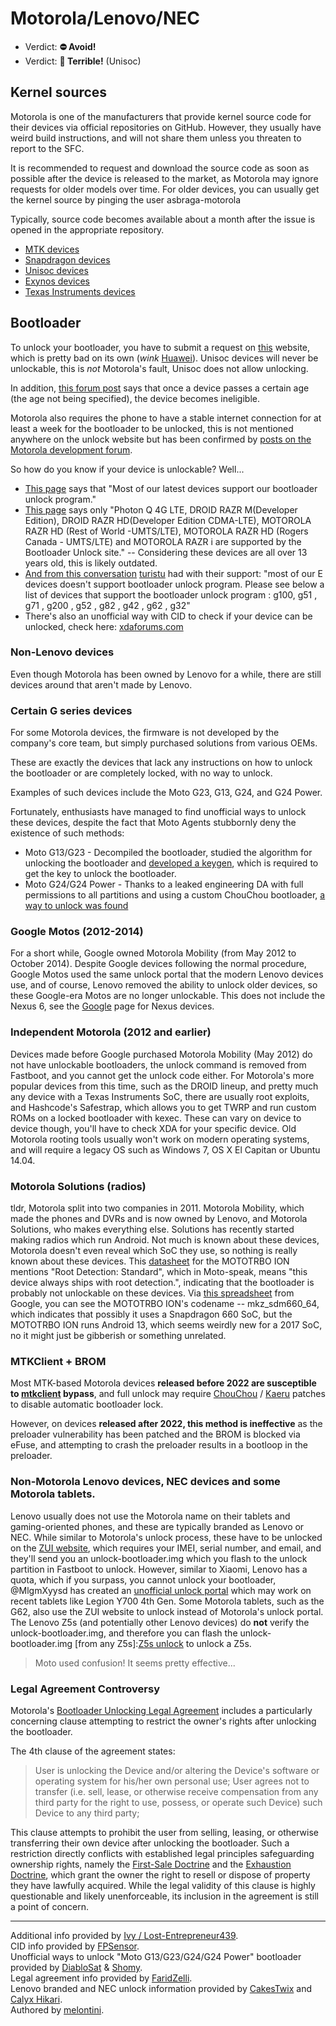 # Motorola/Lenovo/NEC

- Verdict: **⛔ Avoid!**
- Verdict: **🍅 Terrible!** (Unisoc)

## Kernel sources
Motorola is one of the manufacturers that provide kernel source code for their devices via official repositories on GitHub. However, they usually have weird build instructions, and will not share them unless you threaten to report to the SFC. 

It is recommended to request and download the source code as soon as possible after the device is released to the market, as Motorola may ignore requests for older models over time. For older devices, you can usually get the kernel source by pinging the user asbraga-motorola

Typically, source code becomes available about a month after the issue is opened in the appropriate repository.

- [MTK devices](https://github.com/MotorolaMobilityLLC/kernel-mtk)
- [Snapdragon devices](https://github.com/MotorolaMobilityLLC/kernel-msm)
- [Unisoc devices](https://github.com/MotorolaMobilityLLC/kernel-sprd)
- [Exynos devices](https://github.com/MotorolaMobilityLLC/kernel-slsi)
- [Texas Instruments devices](https://github.com/MotorolaMobilityLLC/kernel-omap)

## Bootloader
To unlock your bootloader, you have to submit a request on [this][Unlock Code Website] website, which is pretty bad on its own (*wink* [Huawei](../huawei/README.md)). Unisoc devices will never be unlockable, this is *not* Motorola's fault, Unisoc does not allow unlocking.

In addition, [this forum post][Old devices ineligible] says that once a device passes a certain age (the age not being specified), the device becomes ineligible.

Motorola also requires the phone to have a stable internet connection for at least a week for the bootloader to be unlocked, this is not mentioned anywhere on the unlock website but has been confirmed by [posts on the Motorola development forum][Connection Required].

So how do you know if your device is unlockable? Well...

* [This page][Most Devices] says that "Most of our latest devices support our bootloader unlock program."
* [This page][Some Devices] says only "Photon Q 4G LTE, DROID RAZR M(Developer Edition), DROID RAZR HD(Developer Edition CDMA-LTE), MOTOROLA RAZR HD (Rest of World -UMTS/LTE), MOTOROLA RAZR HD (Rogers Canada - UMTS/LTE) and MOTOROLA RAZR i are supported by the Bootloader Unlock site." -- Considering these devices are all over 13 years old, this is likely outdated.
* [And from this conversation][turistu's post] [turistu](https://github.com/turistu) had with their support: "most of our E devices doesn't support bootloader unlock program. Please see below a list of devices that support the bootloader unlock program : g100, g51 , g71 , g200 , g52 , g82 , g42 , g62 , g32"
* There's also an unofficial way with CID to check if your device can be unlocked, check here: [xdaforums.com][CID check]

### Non-Lenovo devices
Even though Motorola has been owned by Lenovo for a while, there are still devices around that aren't made by Lenovo.

### Certain G series devices
For some Motorola devices, the firmware is not developed by the company's core team, but simply purchased solutions from various OEMs.

These are exactly the devices that lack any instructions on how to unlock the bootloader or are completely locked, with no way to unlock. 

Examples of such devices include the Moto G23, G13, G24, and G24 Power. 

Fortunately, enthusiasts have managed to find unofficial ways to unlock these devices, despite the fact that Moto Agents stubbornly deny the existence of such methods:
* Moto G13/G23 - Decompiled the bootloader, studied the algorithm for unlocking the bootloader and [developed a keygen](https://penangf.fuckyoumoto.xyz/docs/dev/bootloader), which is required to get the key to unlock the bootloader.
* Moto G24/G24 Power - Thanks to a leaked engineering DA with full permissions to all partitions and using a custom ChouChou bootloader, [a way to unlock was found](https://fogorow.fuckyoumoto.xyz/docs/dev/bootloader)

### Google Motos (2012-2014)
For a short while, Google owned Motorola Mobility (from May 2012 to October 2014). Despite Google devices following the normal procedure, Google Motos used the same unlock portal that the modern Lenovo devices use, and of course, Lenovo removed the ability to unlock older devices, so these Google-era Motos are no longer unlockable. This does not include the Nexus 6, see the [Google](../google/README.md) page for Nexus devices.

### Independent Motorola (2012 and earlier)
Devices made before Google purchased Motorola Mobility (May 2012) do not have unlockable bootloaders, the unlock command is removed from Fastboot, and you cannot get the unlock code either. For Motorola's more popular devices from this time, such as the DROID lineup, and pretty much any device with a Texas Instruments SoC, there are usually root exploits, and Hashcode's Safestrap, which allows you to get TWRP and run custom ROMs on a locked bootloader with kexec. These can vary on device to device though, you'll have to check XDA for your specific device. Old Motorola rooting tools usually won't work on modern operating systems, and will require a legacy OS such as Windows 7, OS X El Capitan or Ubuntu 14.04. 

### Motorola Solutions (radios)
tldr, Motorola split into two companies in 2011. Motorola Mobility, which made the phones and DVRs and is now owned by Lenovo, and Motorola Solutions, who makes everything else. Solutions has recently started making radios which run Android. Not much is known about these devices, Motorola doesn't even reveal which SoC they use, so nothing is really known about these devices. This [datasheet] for the MOTOTRBO ION mentions "Root Detection: Standard", which in Moto-speak, means "this device always ships with root detection.", indicating that the bootloader is probably not unlockable on these devices. Via [this spreadsheet] from Google, you can see the MOTOTRBO ION's codename -- mkz_sdm660_64, which indicates that possibly it uses a Snapdragon 660 SoC, but the MOTOTRBO ION runs Android 13, which seems weirdly new for a 2017 SoC, no it might just be gibberish or something unrelated.

### MTKClient + BROM
Most MTK-based Motorola devices **released before 2022 are susceptible to [mtkclient](https://github.com/bkerler/mtkclient) bypass**, and full unlock may require [ChouChou](https://github.com/R0rt1z2/chouchou) / [Kaeru](https://github.com/R0rt1z2/kaeru) patches to disable automatic bootloader lock.

However, on devices **released after 2022, this method is ineffective** as the preloader vulnerability has been patched and the BROM is blocked via eFuse, and attempting to crash the preloader results in a bootloop in the preloader.

### Non-Motorola Lenovo devices, NEC devices and some Motorola tablets.
Lenovo usually does not use the Motorola name on their tablets and gaming-oriented phones, and these are typically branded as Lenovo or NEC. While similar to Motorola's unlock process, these have to be unlocked on the [ZUI website], which requires your IMEI, serial number, and email, and they'll send you an unlock-bootloader.img which you flash to the unlock partition in Fastboot to unlock. However, similar to Xiaomi, Lenovo has a quota, which if you surpass, you cannot unlock your bootloader, @MlgmXyysd has created an [unofficial unlock portal] which may work on recent tablets like Legion Y700 4th Gen. Some Motorola tablets, such as the G62, also use the ZUI website to unlock instead of Motorola's unlock portal.
The Lenovo Z5s (and potentially other Lenovo devices) do **not** verify the unlock-bootloader.img, and therefore you can flash the unlock-bootloader.img [from any Z5s]:[Z5s unlock] to unlock a Z5s.

> Moto used confusion! It seems pretty effective...

### Legal Agreement Controversy

Motorola's [Bootloader Unlocking Legal Agreement][Bootloader Unlocking Legal Agreement] includes a particularly concerning clause attempting to restrict the owner's rights after unlocking the bootloader.

The 4th clause of the agreement states:

> User is unlocking the Device and/or altering the Device's software or operating system for his/her own personal use; User agrees not to transfer (i.e. sell, lease, or otherwise receive compensation from any third party for the right to use, possess, or operate such Device) such Device to any third party;

This clause attempts to prohibit the user from selling, leasing, or otherwise transferring their own device after unlocking the bootloader. Such a restriction directly conflicts with established legal principles safeguarding ownership rights, namely the [First-Sale Doctrine][First-Sale Doctrine] and the [Exhaustion Doctrine][Exhaustion Doctrine], which grant the owner the right to resell or dispose of property they have lawfully acquired. While the legal validity of this clause is highly questionable and likely unenforceable, its inclusion in the agreement is still a point of concern.

***
Additional info provided by [Ivy / Lost-Entrepreneur439](https://github.com/Lost-Entrepreneur439).<br/>
CID info provided by [FPSensor](https://github.com/FPSensor).<br/>
Unofficial ways to unlock "Moto G13/G23/G24/G24 Power" bootloader provided by [DiabloSat](https://github.com/progzone122) & [Shomy](https://github.com/shomykohai).<br/>
Legal agreement info provided by [FaridZelli](https://github.com/FaridZelli).<br/>
Lenovo branded and NEC unlock information provided by [CakesTwix](https://github.com/CakesTwix) and [Calyx Hikari](https://github.com/HikariCalyx).<br/>
Authored by [melontini](https://github.com/melontini).

[Bootloader Unlocking Legal Agreement]:https://en-us.support.motorola.com/ci/fattach/get/741421/1385047216/redirect/1/filename/Boot_revised.pdf
[First-Sale Doctrine]:https://en.wikipedia.org/wiki/First-sale_doctrine
[Exhaustion Doctrine]:https://en.wikipedia.org/wiki/Exhaustion_doctrine_under_U.S._law
[Unlock Code Website]:https://en-us.support.motorola.com/app/standalone/bootloader/unlock-your-device-b
[Most Devices]:https://en-us.support.motorola.com/app/answers/detail/a_id/87215
[Some Devices]:https://en-us.support.motorola.com/app/standalone/bootloader/unlock-your-device-a
[turistu's post]:https://xdaforums.com/t/how-to-guide-unlocking-using-deeptest-gdpr.4585829/post-88734665
[CID check]:https://xdaforums.com/t/guide-un-locking-motorola-bootloader.4079111/post-85375429
[Connection Required]:https://forums.lenovo.com/topic/findpost/15261/5289637/6254146
[Old devices ineligible]:https://forums.lenovo.com/t5/MOTOROLA-Android-Developer-Community/Your-device-does-not-qualify-for-bootloader-unlocking/m-p/5234690?page=3#6297769
[datasheet]:https://www.motorolasolutions.com/content/dam/msi/docs/products/two-way-radios/mototrbo/portable-radios/mototrbo-ion-radio/MOTOTRBO_Ion_DataSheet_NAM.pdf
[this spreadsheet]:https://storage.googleapis.com/play_public/supported_devices.html
[ZUI website]:https://www.zui.com/iunlock
[unofficial unlock portal]:https://lenovobl.neko.ink/
[Z5s unlock]:https://cakestwix.github.io/ViteLenovoZ5s/guides/unlock.html
